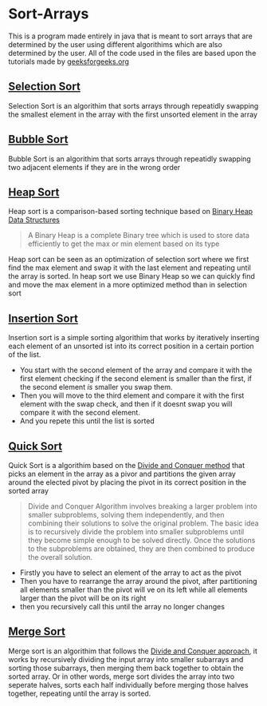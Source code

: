 # Sort-Arrays
This is a program made entirely in java that is meant to sort arrays that are determined by the user using different algorithims which are also determined by the user.
All of the code used in the files are based upon the tutorials made by [geeksforgeeks.org](https://www.geeksforgeeks.org/time-complexities-of-all-sorting-algorithms/)

## [Selection Sort](https://www.geeksforgeeks.org/selection-sort-algorithm-2/)
Selection Sort is an algorithim that sorts arrays through repeatidly swapping the smallest element in the array with the first unsorted element in the array

## [Bubble Sort](https://www.geeksforgeeks.org/bubble-sort-algorithm/)
Bubble Sort is an algorithim that sorts arrays through repeatidly swapping two adjacent elements if they are in the wrong order

## [Heap Sort](https://www.geeksforgeeks.org/heap-sort/)
Heap sort is a comparison-based sorting technique based on [Binary Heap Data Structures](https://www.geeksforgeeks.org/binary-heap/)
> A Binary Heap is a complete Binary tree which is used to store data efficiently to get the max or min element based on its type

Heap sort can be seen as an optimization of selection sort where we first find the max element and swap it with the last element and repeating until the array is sorted.
In heap sort we use Binary Heap so we can quickly find and move the max element in a more optimized method than in selection sort

## [Insertion Sort](https://www.geeksforgeeks.org/insertion-sort-algorithm/)
Insertion sort is a simple sorting algorithim that works by iteratively inserting each element of an unsorted ist into its correct position in a certain portion of the list.
- You start with the second element of the array and compare it with the first element checking if the second element is smaller than the first, if the second element *is* smaller you swap them.
- Then you will move to the third element and compare it with the first element with the swap check, and then if it doesnt swap you will compare it with the second element.
- And you repete this until the list is sorted

## [Quick Sort](https://www.geeksforgeeks.org/quick-sort-algorithm/)
Quick Sort is a algorithim based on the [Divide and Conquer method](https://www.geeksforgeeks.org/introduction-to-divide-and-conquer-algorithm/) that picks an element in the array as a pivor and partitions the given array around the elected pivot by placing the pivot in its correct position in the sorted array
> Divide and Conquer Algorithm involves breaking a larger problem into smaller subproblems, solving them independently, and then combining their solutions to solve the original problem. The basic idea is to recursively divide the problem into smaller subproblems until they become simple enough to be solved directly. Once the solutions to the subproblems are obtained, they are then combined to produce the overall solution. 
- Firstly you have to select an element of the array to act as the pivot
- Then you have to rearrange the array around the pivot, after partitioning all elements smaller than the pivot will ve on its left while all elements larger than the pivot will be on its right
- then you recursively call this until the array no longer changes

## [Merge Sort](https://www.baeldung.com/java-merge-sort)
Merge sort is an algorithim that follows the [Divide and Conquer approach](https://www.geeksforgeeks.org/introduction-to-divide-and-conquer-algorithm/), it works by recursively dividing the input array into smaller subarrays and sorting those subarrays, then merging them back together to obtain the sorted array. Or in other words, merge sort divides the array into two seperate halves, sorts each half individually before merging those halves together, repeating until the array is sorted.
